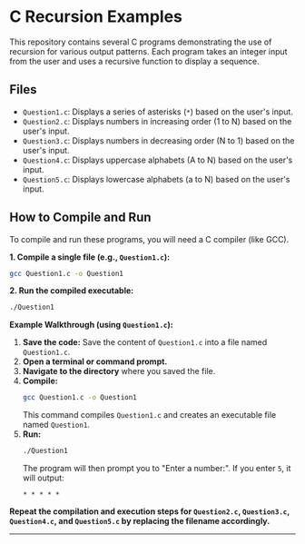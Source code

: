 # C Recursion Examples

This repository contains several C programs demonstrating the use of recursion for various output patterns. Each program takes an integer input from the user and uses a recursive function to display a sequence.

## Files

  * `Question1.c`: Displays a series of asterisks (`*`) based on the user's input.
  * `Question2.c`: Displays numbers in increasing order (1 to N) based on the user's input.
  * `Question3.c`: Displays numbers in decreasing order (N to 1) based on the user's input.
  * `Question4.c`: Displays uppercase alphabets (A to N) based on the user's input.
  * `Question5.c`: Displays lowercase alphabets (a to N) based on the user's input.

## How to Compile and Run

To compile and run these programs, you will need a C compiler (like GCC).

**1. Compile a single file (e.g., `Question1.c`):**

```bash
gcc Question1.c -o Question1
```

**2. Run the compiled executable:**

```bash
./Question1
```

**Example Walkthrough (using `Question1.c`):**

1.  **Save the code:** Save the content of `Question1.c` into a file named `Question1.c`.
2.  **Open a terminal or command prompt.**
3.  **Navigate to the directory** where you saved the file.
4.  **Compile:**
    ```bash
    gcc Question1.c -o Question1
    ```
    This command compiles `Question1.c` and creates an executable file named `Question1`.
5.  **Run:**
    ```bash
    ./Question1
    ```
    The program will then prompt you to "Enter a number:". If you enter `5`, it will output:
    ```
    * * * * *
    ```

**Repeat the compilation and execution steps for `Question2.c`, `Question3.c`, `Question4.c`, and `Question5.c` by replacing the filename accordingly.**

-----